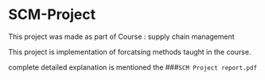 # SCM-Project

This project was made as part of Course : supply chain management 

This project is implementation of forcatsing methods taught in the course.

complete detailed explanation is mentioned the ###`SCM Project report.pdf`
